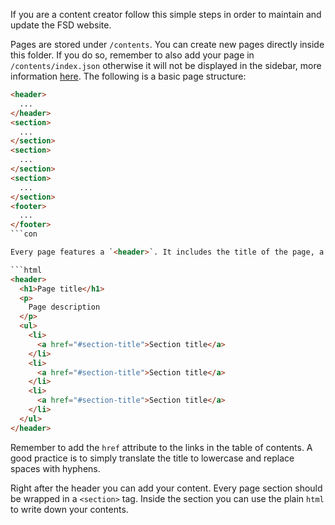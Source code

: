 If you are a content creator follow this simple steps in order to maintain and update the FSD website. 

Pages are stored under `/contents`. You can create new pages directly inside this folder. If you do so, remember to also add your page in `/contents/index.json` otherwise it will not be displayed in the sidebar, more information [here](#). The following is a basic page structure:

```html
<header>
  ...
</header>
<section>
  ...
</section>
<section>
  ...
</section>
<section>
  ...
</section>
<footer>
  ...
</footer>
```con

Every page features a `<header>`. It includes the title of the page, a brief description (not mandatory) and the table of contents. The table of contents reflects the section titles of the page. The structure is like the following:

```html
<header>
  <h1>Page title</h1>
  <p>
    Page description
  </p>
  <ul>
    <li>
      <a href="#section-title">Section title</a>
    </li>
    <li>
      <a href="#section-title">Section title</a>
    </li>
    <li>
      <a href="#section-title">Section title</a>
    </li>
  </ul>
</header>
```

Remember to add the `href` attribute to the links in the table of contents. A good practice is to simply translate the title to lowercase and replace spaces with hyphens.

Right after the header you can add your content. Every page section should be wrapped in a `<section>` tag. Inside the section you can use the plain `html` to write down your contents.